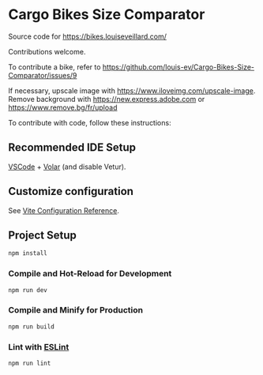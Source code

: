 # Cargo Bikes Size Comparator

Source code for https://bikes.louiseveillard.com/

Contributions welcome.

To contribute a bike, refer to https://github.com/louis-ev/Cargo-Bikes-Size-Comparator/issues/9

If necessary, upscale image with https://www.iloveimg.com/upscale-image.
Remove background with https://new.express.adobe.com or https://www.remove.bg/fr/upload

To contribute with code, follow these instructions:

## Recommended IDE Setup

[VSCode](https://code.visualstudio.com/) + [Volar](https://marketplace.visualstudio.com/items?itemName=Vue.volar) (and disable Vetur).

## Customize configuration

See [Vite Configuration Reference](https://vitejs.dev/config/).

## Project Setup

```sh
npm install
```

### Compile and Hot-Reload for Development

```sh
npm run dev
```

### Compile and Minify for Production

```sh
npm run build
```

### Lint with [ESLint](https://eslint.org/)

```sh
npm run lint
```
